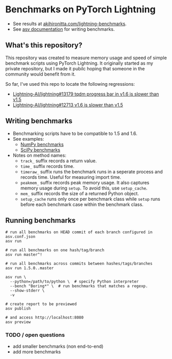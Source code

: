 # Benchmarks on PyTorch Lightning

- See results at [akihironitta.com/lightning-benchmarks](https://www.akihironitta.com/lightning-benchmarks).
- See [asv documentation](https://asv.readthedocs.io/en/stable/) for writing benchmarks.

## What's this repository?

This repository was created to measure memory usage and speed of simple benchmark scripts using PyTorch Lightning.
It originally started as my private repository, but I made it pubilc hoping that someone in the community would benefit from it.

So far, I've used this repo to locate the following regressions:

- [Lightning-AI/lightning#13179 tqdm progress bar in v1.6 is slower than v1.5](https://github.com/Lightning-AI/lightning/issues/13179)
- [Lightning-AI/lightning#12713 v1.6 is slower than v1.5](https://github.com/Lightning-AI/pytorch-lightning/issues/12713)

## Writing benchmarks

- Benchmarking scripts have to be compatible to 1.5 and 1.6.
- See examples:
  - [NumPy benchmarks](https://github.com/numpy/numpy/tree/main/benchmarks/benchmarks)
  - [SciPy benchmarks](https://github.com/scipy/scipy/tree/main/benchmarks/benchmarks)
- Notes on method names:
  - `track_` suffix records a return value.
  - `time_` suffix records time.
  - `timeraw_` suffix runs the benchmark runs in a seperate process and records time. Useful for measuring import time.
  - `peakmem_` suffix records peak memory usage. It also captures memory usage during `setup`. To avoid this, use `setup_cache`.
  - `mem_` suffix records the size of a returned Python object.
  - `setup_cache` runs only once per benchmark class while `setup` runs before each benchmark case within the benchmark class.

## Running benchmarks

```
# run all benchmarks on HEAD commit of each branch configured in asv.conf.json
asv run

# run all benchmarks on one hash/tag/branch
asv run master^!

# run all benchmarks across commits between hashes/tags/branches
asv run 1.5.0..master

asv run \
  --python=/path/to/python \  # specify Python interpreter
  --bench "Boring*" \  # run benchmarks that matches a regexp.
  --show-stderr \
  -v

# create report to be previewed
asv publish

# and access http://localhost:8080
asv preview
```

### TODO / open questions

- add smaller benchmarks (non end-to-end)
- add more benchmarks
